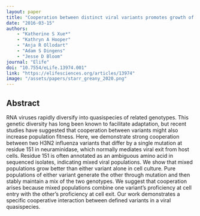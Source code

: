 ```yaml
---
layout: paper
title: "Cooperation between distinct viral variants promotes growth of H3N2 influenza in cell culture"
date: "2016-03-15"
authors: 
    - "Katherine S Xue*"
    - "Kathryn A Hooper"
    - "Anja R Ollodart"
    - "Adam S Dingens"
    - "Jesse D Bloom"
journal: "Elife"
doi: "10.7554/eLife.13974.001"
link: "https://elifesciences.org/articles/13974"
image: "/assets/papers/starr_greany_2020.png"
---
```


## Abstract

RNA viruses rapidly diversify into quasispecies of related genotypes. This genetic diversity has long been known to facilitate adaptation, but recent studies have suggested that cooperation between variants might also increase population fitness. Here, we demonstrate strong cooperation between two H3N2 influenza variants that differ by a single mutation at residue 151 in neuraminidase, which normally mediates viral exit from host cells. Residue 151 is often annotated as an ambiguous amino acid in sequenced isolates, indicating mixed viral populations. We show that mixed populations grow better than either variant alone in cell culture. Pure populations of either variant generate the other through mutation and then stably maintain a mix of the two genotypes. We suggest that cooperation arises because mixed populations combine one variant’s proficiency at cell entry with the other’s proficiency at cell exit. Our work demonstrates a specific cooperative interaction between defined variants in a viral quasispecies.
